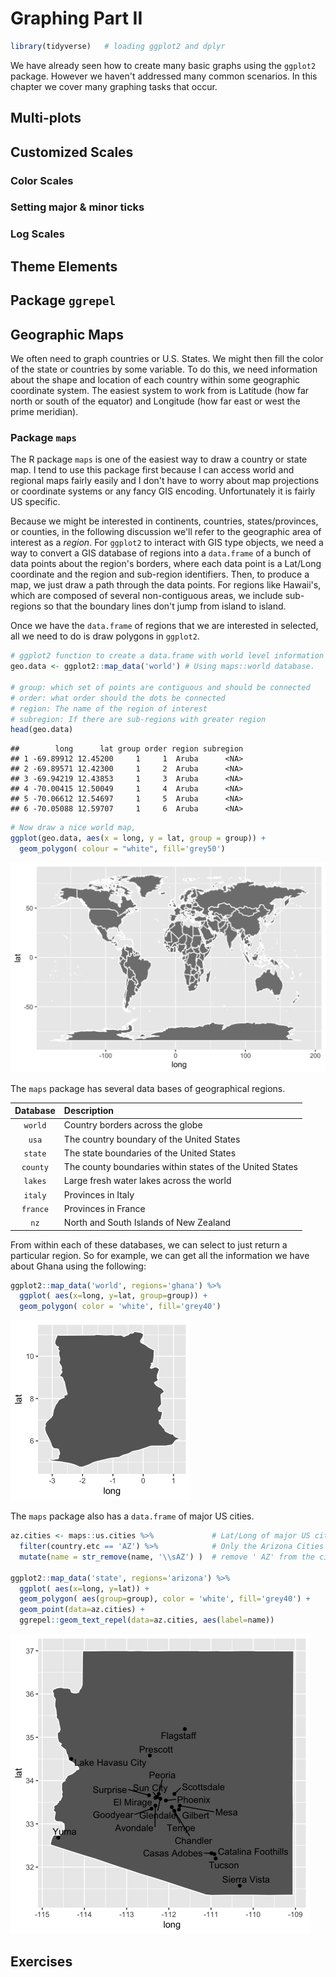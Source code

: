 # Graphing Part II



```r
library(tidyverse)   # loading ggplot2 and dplyr
```

We have already seen how to create many basic graphs using the `ggplot2` package. However we haven't addressed many common scenarios. In this chapter we cover many graphing tasks that occur.

## Multi-plots

## Customized Scales
### Color Scales
### Setting major & minor ticks
### Log Scales

## Theme Elements

## Package `ggrepel`

## Geographic Maps

We often need to graph countries or U.S. States. We might then fill the color of the state or countries by some variable. To do this, we need information about the shape and location of each country within some geographic coordinate system. The easiest system to work from is Latitude (how far north or south of the equator) and Longitude (how far east or west the prime meridian). 

### Package `maps`
The R package `maps` is one of the easiest way to draw a country or state map. I tend to use this package first because I can access world and regional maps fairly easily and I don't have to worry about map projections or coordinate systems or any fancy GIS encoding. Unfortunately it is fairly US specific.

Because we might be interested in continents, countries, states/provinces, or counties, in the following discussion we'll refer to the geographic area of interest as a *region*. For `ggplot2` to interact with GIS type objects, we need a way to convert a GIS database of regions into a `data.frame` of a bunch of data points about the region's borders, where each data point is a Lat/Long coordinate and the region and sub-region identifiers. Then, to produce a map, we just draw a path through the data points. For regions like Hawaii's, which are composed of several non-contiguous areas, we include sub-regions so that the boundary lines don't jump from island to island.

Once we have the `data.frame` of regions that we are interested in selected, all we need to do is draw polygons in `ggplot2`.

```r
# ggplot2 function to create a data.frame with world level information
geo.data <- ggplot2::map_data('world') # Using maps::world database. 

# group: which set of points are contiguous and should be connected
# order: what order should the dots be connected
# region: The name of the region of interest
# subregion: If there are sub-regions with greater region
head(geo.data)
```

```
##        long      lat group order region subregion
## 1 -69.89912 12.45200     1     1  Aruba      <NA>
## 2 -69.89571 12.42300     1     2  Aruba      <NA>
## 3 -69.94219 12.43853     1     3  Aruba      <NA>
## 4 -70.00415 12.50049     1     4  Aruba      <NA>
## 5 -70.06612 12.54697     1     5  Aruba      <NA>
## 6 -70.05088 12.59707     1     6  Aruba      <NA>
```

```r
# Now draw a nice world map, 
ggplot(geo.data, aes(x = long, y = lat, group = group)) +
  geom_polygon( colour = "white", fill='grey50') 
```

<img src="28_Advanced_Graphing_files/figure-html/unnamed-chunk-3-1.png" width="576" />

The `maps` package has several data bases of geographical regions.  

|  Database    |  Description                               |
|:------------:|:-------------------------------------------|
| `world`      |  Country borders across the globe          |
| `usa`        |  The country boundary of the United States |
| `state`      |  The state boundaries of the United States |
| `county`     |  The county boundaries within states of the United States |
| `lakes`      |  Large fresh water lakes across the world  |
| `italy`      |  Provinces in Italy                        |
| `france`     |  Provinces in France                       |
| `nz`         |  North and South Islands of New Zealand    |

From within each of these databases, we can select to just return a particular region. So for example, we can get all the information we have about Ghana using the following:

```r
ggplot2::map_data('world', regions='ghana') %>%
  ggplot( aes(x=long, y=lat, group=group)) +
  geom_polygon( color = 'white', fill='grey40')
```

<img src="28_Advanced_Graphing_files/figure-html/unnamed-chunk-4-1.png" width="288" />

The `maps` package also has a `data.frame` of major US cities.  


```r
az.cities <- maps::us.cities %>%             # Lat/Long of major US cities
  filter(country.etc == 'AZ') %>%            # Only the Arizona Cities
  mutate(name = str_remove(name, '\\sAZ') )  # remove ' AZ' from the city name

ggplot2::map_data('state', regions='arizona') %>%
  ggplot( aes(x=long, y=lat)) +
  geom_polygon( aes(group=group), color = 'white', fill='grey40') +
  geom_point(data=az.cities) +
  ggrepel::geom_text_repel(data=az.cities, aes(label=name))
```

<img src="28_Advanced_Graphing_files/figure-html/unnamed-chunk-5-1.png" width="480" />


## Exercises
